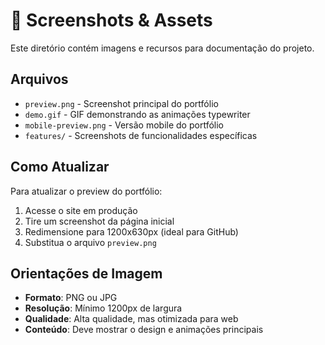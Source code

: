 # 📸 Screenshots & Assets

Este diretório contém imagens e recursos para documentação do projeto.

## Arquivos

- `preview.png` - Screenshot principal do portfólio
- `demo.gif` - GIF demonstrando as animações typewriter
- `mobile-preview.png` - Versão mobile do portfólio
- `features/` - Screenshots de funcionalidades específicas

## Como Atualizar

Para atualizar o preview do portfólio:

1. Acesse o site em produção
2. Tire um screenshot da página inicial
3. Redimensione para 1200x630px (ideal para GitHub)
4. Substitua o arquivo `preview.png`

## Orientações de Imagem

- **Formato**: PNG ou JPG
- **Resolução**: Mínimo 1200px de largura
- **Qualidade**: Alta qualidade, mas otimizada para web
- **Conteúdo**: Deve mostrar o design e animações principais
